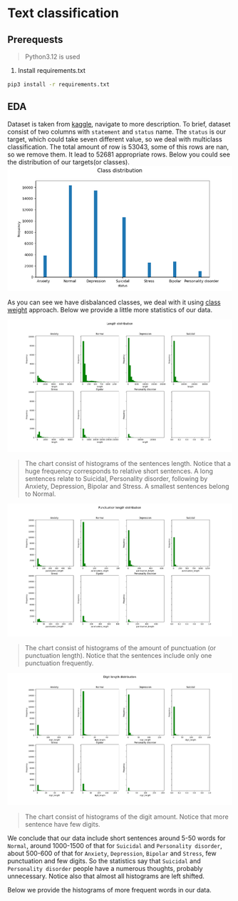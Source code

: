 # Text classification

## Prerequests
> Python3.12 is used

1. Install requirements.txt
```bash
pip3 install -r requirements.txt
```

## EDA
Dataset is taken from [kaggle](https://www.kaggle.com/datasets/suchintikasarkar/sentiment-analysis-for-mental-health/data), navigate to more description. To brief, dataset consist of two columns with `statement` and `status` name. The `status` is our target, which could take seven different value, so we deal with multiclass classification. The total amount of row is 53043, some of this rows are nan, so we remove them. It lead to 52681 appropriate rows. Below you could see the distribution of our targets(or classes).
![alt text](./graphs/class_distribution.png)

As you can see we have disbalanced classes, we deal with it using [class weight](https://scikit-learn.org/stable/modules/generated/sklearn.utils.class_weight.compute_class_weight.html) approach. Below we provide a little more statistics of our data.

![alt text](./graphs/class_features_distribution_length.png)
> The chart consist of histograms of the sentences length. Notice that a huge frequency corresponds to relative short sentences. A long sentences relate to Suicidal, Personality disorder, following by Anxiety, Depression, Bipolar and Stress. A smallest sentences belong to Normal.

![alt text](./graphs/class_features_distribution_punctuation_length.png)
> The chart consist of histograms of the amount of punctuation (or punctuation length). Notice that the sentences include only one punctuation frequently.

![alt text](./graphs/class_features_distribution_digit_length.png)
> The chart consist of histograms of the digit amount. Notice that more sentence have few digits.

We conclude that our data include short sentences around 5-50 words for `Normal`, around 1000-1500 of that for `Suicidal` and `Personality disorder`, about 500-600 of that for `Anxiety`, `Depression`, `Bipolar` and `Stress`, few punctuation and few digits. So the statistics say that `Suicidal` and `Personality disorder` people have a numerous thoughts, probably unnecessary. Notice also that almost all histograms are left shifted. 

Below we provide the histograms of more frequent words in our data.
 